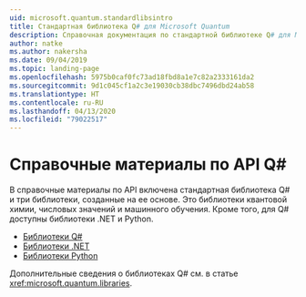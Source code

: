 ```yaml
---
uid: microsoft.quantum.standardlibsintro
title: Стандартная библиотека Q# для Microsoft Quantum
description: Справочная документация по стандартной библиотеке Q# для Microsoft Quantum
author: natke
ms.author: nakersha
ms.date: 09/04/2019
ms.topic: landing-page
ms.openlocfilehash: 5975b0caf0fc73ad18fbd8a1e7c82a2333161da2
ms.sourcegitcommit: 9d1c045cf1a2c3e19030cb38dbc7496dbd24ab58
ms.translationtype: HT
ms.contentlocale: ru-RU
ms.lasthandoff: 04/13/2020
ms.locfileid: "79022517"
---
```

# <a name="q-api-reference"></a>Справочные материалы по API Q# #

В справочные материалы по API включена стандартная библиотека Q# и три библиотеки, созданные на ее основе. Это библиотеки квантовой химии, числовых значений и машинного обучения. Кроме того, для Q# доступны библиотеки .NET и Python.

- [Библиотеки Q#](xref:microsoft.quantum.qsharplibintro)
- [Библиотеки .NET](xref:microsoft.quantum.dotnetlibsintro)
- [Библиотеки Python](https://docs.microsoft.com/python/qsharp)

Дополнительные сведения о библиотеках Q# см. в статье <xref:microsoft.quantum.libraries>.
